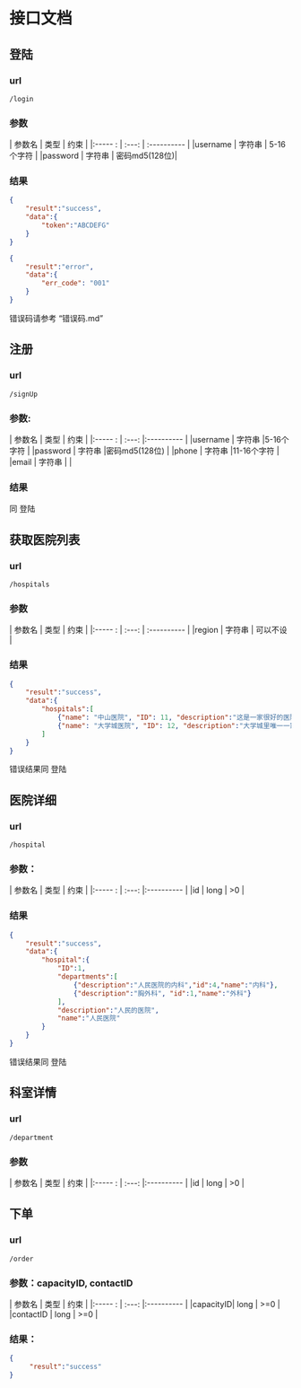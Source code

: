 # 接口文档
## 登陆
### url
`/login`
### 参数

|   参数名  |    类型    |   约束       |
|:----- :  |   :---:   | :----------  |
|username  |   字符串   | 5-16个字符    |
|password  |   字符串   | 密码md5(128位)|

### 结果
```json
{
    "result":"success",
    "data":{
        "token":"ABCDEFG"
    }
}
```

```json
{
    "result":"error",
    "data":{
        "err_code": "001"
    }
}
```
错误码请参考 “错误码.md”

## 注册
### url
 `/signUp`
### 参数:

|   参数名  |    类型    |   约束       |
|:----- :  |   :---:   |:----------  |
|username  |   字符串   |5-16个字符     |
|password  |   字符串   |密码md5(128位) |
|phone     |   字符串   |11-16个字符    |
|email     |   字符串   |              |

### 结果
同 登陆

## 获取医院列表
### url
 `/hospitals`
### 参数

|   参数名  |    类型    |   约束       |
|:----- :  |   :---:   | :----------  |
|region    |   字符串   | 可以不设      |

### 结果

```json
{
    "result":"success",
    "data":{
        "hospitals":[
            {"name": "中山医院", "ID": 11, "description":"这是一家很好的医院"},
            {"name": "大学城医院", "ID": 12, "description":"大学城里唯一一家"}
        ]
    }
}
```
错误结果同 登陆

## 医院详细
### url
 `/hospital`
### 参数：

|   参数名  |    类型    |   约束       |
|:----- :  |   :---:   |:----------  |
|id        |   long    |  >0         |

### 结果

```json
{
    "result":"success",
    "data":{
        "hospital":{
            "ID":1,
            "departments":[
                {"description":"人民医院的内科","id":4,"name":"内科"},
                {"description":"胸外科", "id":1,"name":"外科"}
            ],
            "description":"人民的医院",
            "name":"人民医院"
        }
    }
}
```
错误结果同 登陆

## 科室详情
### url
 `/department`
### 参数

|   参数名  |    类型    |   约束       |
|:----- :  |   :---:   |:----------  |
|id        |   long    |  >0         |


## 下单
### url
`/order`
### 参数：capacityID, contactID

|   参数名  |    类型    |   约束       |
|:----- :  |   :---:   |:----------  |
|capacityID|   long    |  >=0        |
|contactID |   long    |  >=0        |
### 结果：
```json
{
     "result":"success"
}
```


